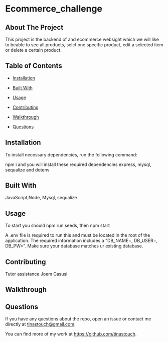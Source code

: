 # Ecommerce_challenge
  
  ## About The Project

  This project is the backend of and ecommerce websight which we will like to beable to see all products, selct one specific product, edit a selected item or delete a certain product.


  ## Table of Contents

  * [Installation](#installation)

  * [Built With](#languages)
  
  * [Usage](#usage)

  * [Contributing](#contributing)

  * [Walkthrough](#walkthrough)

  * [Questions](#questions)

  ## Installation

  To install necessary dependencies, run the following command:
  
  npm i and you will install these required dependencies express, mysql, sequalize and dotenv

  ## Built With

  JavaScript,Node, Mysql, sequalize

  ## Usage

  To start you should npm run seeds, then npm start

  A .env file is required to run this and must be located in the root of the application.  The required information includes a "DB_NAME=, DB_USER=, DB_PW=". Make sure your database matches ur existing database.
  

  ## Contributing

  Tutor assistance Joem Casusi

   ## Walkthrough
 

## Questions

If you have any questions about the repo, open an issue or contact me directly at
tinastouch@gmail.com. 

You can find more of my work at https://github.com/tinastouch.
